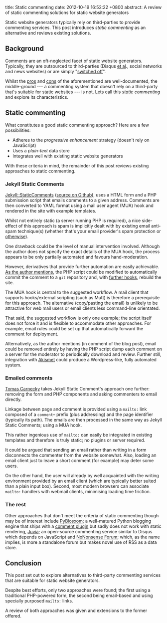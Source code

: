 title: Static commenting
date: 2012-10-19 16:52:22 +0800
abstract: A review of static commenting solutions for static website generators

Static website generators typically rely on third-parties to provide commenting
services. This post introduces *static commenting* as an alternative and
reviews existing solutions.

## Background

Comments are an oft-neglected facet of static website generators. Typically,
they are outsourced to third-parties (Disqus [et al][disqus]., social networks
and news websites) or are simply "[switched off][comments off]".

Whilst the [pros][three reasons] and [cons][harmful] of the aforementioned are
well-documented, the middle-ground --- a commenting system that doesn't rely on
a third-party that's suitable for static websites --- is not. Lets call this
*static commenting* and explore its characteristics.

## Static commenting

What constitutes a good static commenting approach? Here are a few
possibilities:

* Adheres to the *progressive enhancement* strategy (doesn't rely on JavaScript)
* Uses a *plain-text* data store
* Integrates well with existing static website generators

With these criteria in mind, the remainder of this post reviews existing
approaches to static commenting.

### Jekyll Static Comments

[Jekyll::StaticComments][jekyll-static] ([source on
Github][jekyll-static-source]), uses a HTML form and a PHP submission script
that emails comments to a given address. Comments are then converted to YAML
format using a mail user agent (MUA) hook and rendered in the site with example
templates.

Whilst not entirely static (a server running PHP is required), a nice
side-effect of this approach is spam is implicitly dealt with by existing email
anti-spam technique(s) (whether that's your email provider's spam protection or
[otherwise][anti-spam]).

One drawback could be the level of manual intervention involved. Although the
author does not specify the exact details of the MUA hook, the process appears
to be only partially automated and favours hand-moderation.

However, derivatives that provide further automation are easily achievable. [As
the author mentions][jekyll-static-auto], the PHP script could be modified to
automatically commit the comment to a `git` repository and, with [further
hooks][jekyll-deployment], rebuild the site.

The MUA hook is central to the suggested workflow. A mail client that supports
hooks/external scripting (such as Mutt) is therefore a prerequisite for this
approach. The alternative (copy/pasting the email) is unlikely to be attractive
for web mail users or email clients less command-line orientated.

That said, the suggested workflow is only one example; the script itself does
not force it and is flexible to accommodate other approaches. For example,
email rules could be set up that automatically forward the comment for
deployment.

Alternatively, as the author mentions (in comment of the blog post), email
could be removed entirely by having the PHP script dump each comment on a
server for the moderator to periodically download and review. Further still,
integration with [Akismet][] could produce a Wordpress-like, fully automated
system.

### Emailed comments

[Tomas Carnecky][emailed-comments] takes Jekyll Static Comment's approach one
further: removing the form and PHP components and asking commenters to email
directly.

Linkage between page and comment is provided using a `mailto:` link composed of
a `comment+` prefix (plus addressing) and the page identifier (typically its
path). The emails are then processed in the same way as Jekyll Static Comments;
using a MUA hook.

This rather ingenious use of `mailto:` can easily be integrated in existing
templates and therefore is truly static; no plugins or server required.

It could be argued that sending an email rather than writing in a form
disconnects the commenter from the website somewhat. Also, loading an email
client just to leave a short comment (for example) may deter some users.

On the other hand, the user will already by well acquainted with the writing
environment provided by an email client (which are typically better suited than
a plain input box). Second, most modern browsers can associate `mailto:`
handlers with webmail clients, minimising loading time friction.

### The rest

Other approaches that don't meet the criteria of static commenting though may
be of interest include [PyBlosxom][]; a well-matured Python blogging engine
that ships with a [comment plugin][pyblosxom-comments] but sadly does not work
with static rendering, [Juvia][]; an open-source commenting service similar to
Disqus which depends on JavaScript and [NoNonsense Forum][nononsense]; which,
as the name implies, is more a standalone forum but makes novel use of RSS as a
data store.

## Conclusion

This post set out to explore alternatives to third-party commenting services
that are suitable for static website generators.

Despite best efforts, only two approaches were found; the first using a
traditional PHP-powered form, the second being email-based and using specially
purposed `mailto:` links.

A review of both approaches was given and extensions to the former offered.

  [disqus]: http://alternativeto.net/software/disqus/
  [comments off]: http://mattgemmell.com/2011/11/29/comments-off/
  [harmful]: http://www.jeremyscheff.com/2011/08/jekyll-and-other-static-site-generators-are-currently-harmful-to-the-free-open-source-software-movement/
  [three reasons]: http://avc.blogs.com/a_vc/2008/05/three-reasons-t.html

  [jekyll-static]: http://theshed.hezmatt.org/jekyll-static-comments/
  [jekyll-static-blog]: http://hezmatt.org/~mpalmer/blog/2011/07/19/static-comments-in-jekyll.html
  [jekyll-static-source]: https://github.com/mpalmer/jekyll-static-comments
  [jekyll-static-auto]: http://hezmatt.org/~mpalmer/blog/2011/07/19/static-comments-in-jekyll.html#fnref:comment-antispam
  [anti-spam]: https://en.m.wikipedia.org/wiki/Anti_spam
  [jekyll-deployment]: https://github.com/mojombo/jekyll/wiki/Deployment
  [akismet]: https://en.m.wikipedia.org/wiki/Akismet

  [emailed-comments]: https://blog.caurea.org/2012/03/31/this-blog-has-comments-again.html

  [pyblosxom]: http://pyblosxom.github.com/
  [pyblosxom-comments]: http://pyblosxom.github.com/1.5/plugins/comments.html
  [juvia]: https://github.com/phusion/juvia
  [nononsense]: http://camendesign.com/code/nononsense_forum
